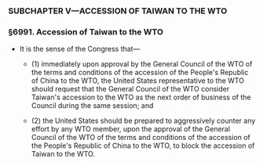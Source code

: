 ### SUBCHAPTER V—ACCESSION OF TAIWAN TO THE WTO

### §6991. Accession of Taiwan to the WTO
* It is the sense of the Congress that—

  * (1) immediately upon approval by the General Council of the WTO of the terms and conditions of the accession of the People's Republic of China to the WTO, the United States representative to the WTO should request that the General Council of the WTO consider Taiwan's accession to the WTO as the next order of business of the Council during the same session; and

  * (2) the United States should be prepared to aggressively counter any effort by any WTO member, upon the approval of the General Council of the WTO of the terms and conditions of the accession of the People's Republic of China to the WTO, to block the accession of Taiwan to the WTO.